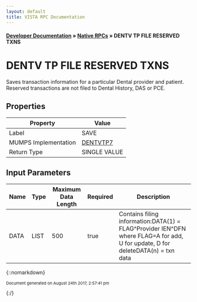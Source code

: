 ```yaml
---
layout: default
title: VISTA RPC Documentation
---
```


#### [Developer Documentation](../index) &#187; [Native RPCs](TableOfContents) &#187; DENTV TP FILE RESERVED TXNS<br/>
# DENTV TP FILE RESERVED TXNS

Saves transaction information for a particular Dental provider and patient.  Reserved transactions are not filed to Dental History, DAS or PCE.

## Properties

Property | Value
--- | ---
Label | SAVE
MUMPS Implementation | [DENTVTP7](http://code.osehra.org/dox/Routine_DENTVTP7_source.html)
Return Type | SINGLE VALUE


## Input Parameters

Name | Type | Maximum Data Length | Required | Description
--- | --- | --- | --- | ---
DATA | LIST | 500 | true | Contains filing information:DATA(1) &#x3D; FLAG^Provider IEN^DFN            where FLAG&#x3D;A for add, U for update, D for deleteDATA(n) &#x3D; txn data



{::nomarkdown} <br/><p style="font-size: 11px">Document generated on August 24th 2017, 2:57:41 pm</p>{:/}